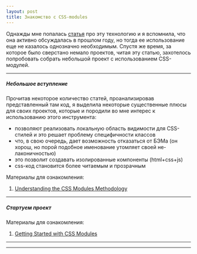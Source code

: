 ```yaml
---
layout: post
title: Знакомство с CSS-modules
---
```


Однажды мне попалась [статья](https://css-tricks.com/css-modules-part-1-need/) про эту технологию и я вспомнила, что она активно обсуждалась в прошлом году,
но тогда ее использование еще не казалось однозначно необходимым. Спустя же время, за которое было сверстано немало проектов, читая эту статью, захотелось попробовать собрать небольшой проект с использованием CSS-модулей.

---

  ##### Небольшое вступление
  
  Прочитав некоторое количество статей, проанализировав представленный там код, я выделила некоторые существенные плюсы для своих проектов, которые и породили во мне интерес к использованию этого инструмента:
   
  * позволяют реализовать локальную область видимости для CSS-стилей и это решает проблему специфичности классов
  * что, в свою очередь, дает возможность отказаться от БЭМа (он хорош, но порой подобное именование утомляет своей не-лаконичностью)
  * это позволит создавать изолированные компоненты (html+css+js)
  * css-код становится более читаемым и прозрачным
  
  Материалы для ознакомления:
   
  1. [Understanding the CSS Modules Methodology](http://www.sitepoint.com/understanding-css-modules-methodology/)
  
--- 
  
  ##### Стартуем проект
  
  Материалы для ознакомления:
  
  1. [Getting Started with CSS Modules](https://css-tricks.com/css-modules-part-2-getting-started/)
  
---
  

  
---
